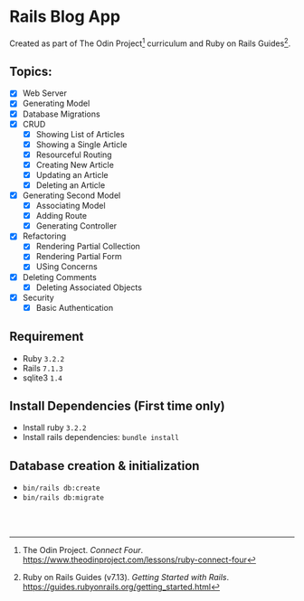 # Rails Blog App

Created as part of The Odin Project[^1] curriculum and Ruby on Rails Guides[^2].

## Topics:

- [x] Web Server
- [x] Generating Model
- [x] Database Migrations
- [x] CRUD
  - [x] Showing List of Articles
  - [x] Showing a Single Article
  - [x] Resourceful Routing
  - [x] Creating New Article
  - [x] Updating an Article
  - [x] Deleting an Article
- [x] Generating Second Model
  - [x] Associating Model
  - [x] Adding Route
  - [x] Generating Controller
- [x] Refactoring
  - [x] Rendering Partial Collection
  - [x] Rendering Partial Form
  - [x] USing Concerns
- [x] Deleting Comments
  - [x] Deleting Associated Objects
- [x] Security
  - [x] Basic Authentication

## Requirement

- Ruby `3.2.2`
- Rails `7.1.3`
- sqlite3 `1.4`

## Install Dependencies (First time only)

- Install ruby `3.2.2`
- Install rails dependencies: `bundle install`

## Database creation & initialization
- `bin/rails db:create`
- `bin/rails db:migrate`

<br/><br/>

[^1]: The Odin Project. _Connect Four_. https://www.theodinproject.com/lessons/ruby-connect-four
[^2]: Ruby on Rails Guides (v7.13). _Getting Started with Rails_. https://guides.rubyonrails.org/getting_started.html
